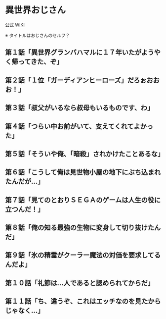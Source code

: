 # 異世界おじさん

[公式](https://isekaiojisan.com/) 
[WIKI](https://ja.wikipedia.org/wiki/%E7%95%B0%E4%B8%96%E7%95%8C%E3%81%8A%E3%81%98%E3%81%95%E3%82%93) 

※ タイトルはおじさんのセルフ？

## 第１話「異世界グランバハマルに１７年いたがようやく帰ってきた、ぞ」

## 第２話「１位「ガーディアンヒーローズ」だろぉおおお！」

## 第３話「叔父がいるなら叔母もいるものです、わ」

## 第４話「つらい中お前がいて、支えてくれてよかった」

## 第５話「そういや俺、「暗殺」されかけたことあるな」

## 第６話「こうして俺は見世物小屋の地下にぶち込まれたんだが…」

## 第７話「見てのとおりＳＥＧＡのゲームは人生の役に立つんだ！」

## 第８話「俺の知る最強の生物に変身して切り抜けたんだ」

## 第９話「氷の精霊がクーラー魔法の対価を要求してるんだよ」

## 第１０話「礼節は…人であると認められてからだ」

## 第１１話「ち、違うぞ、これはエッチなのを見たからじゃなく…」
